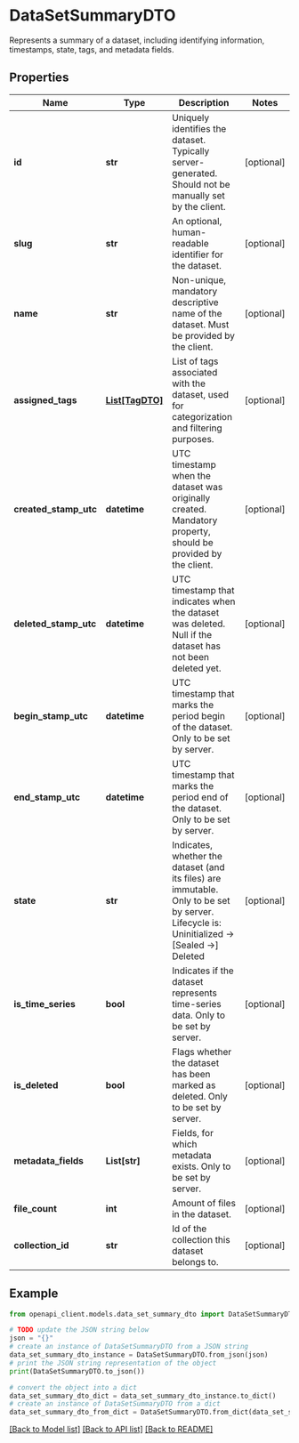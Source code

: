 # DataSetSummaryDTO

Represents a summary of a dataset, including identifying information, timestamps, state, tags, and metadata fields.

## Properties

Name | Type | Description | Notes
------------ | ------------- | ------------- | -------------
**id** | **str** | Uniquely identifies the dataset. Typically server-generated. Should not be manually set by the client. | [optional] 
**slug** | **str** | An optional, human-readable identifier for the dataset. | [optional] 
**name** | **str** | Non-unique, mandatory descriptive name of the dataset. Must be provided by the client. | [optional] 
**assigned_tags** | [**List[TagDTO]**](TagDTO.md) | List of tags associated with the dataset, used for categorization and filtering purposes. | [optional] 
**created_stamp_utc** | **datetime** | UTC timestamp when the dataset was originally created. Mandatory property, should be provided by the client. | [optional] 
**deleted_stamp_utc** | **datetime** | UTC timestamp that indicates when the dataset was deleted. Null if the dataset has not been deleted yet. | [optional] 
**begin_stamp_utc** | **datetime** | UTC timestamp that marks the period begin of the dataset. Only to be set by server. | [optional] 
**end_stamp_utc** | **datetime** | UTC timestamp that marks the period end of the dataset. Only to be set by server. | [optional] 
**state** | **str** | Indicates, whether the dataset (and its files) are immutable. Only to be set by server. Lifecycle is: Uninitialized -&gt; [Sealed -&gt;] Deleted | [optional] 
**is_time_series** | **bool** | Indicates if the dataset represents time-series data. Only to be set by server. | [optional] 
**is_deleted** | **bool** | Flags whether the dataset has been marked as deleted. Only to be set by server. | [optional] 
**metadata_fields** | **List[str]** | Fields, for which metadata exists. Only to be set by server. | [optional] 
**file_count** | **int** | Amount of files in the dataset. | [optional] 
**collection_id** | **str** | Id of the collection this dataset belongs to. | [optional] 

## Example

```python
from openapi_client.models.data_set_summary_dto import DataSetSummaryDTO

# TODO update the JSON string below
json = "{}"
# create an instance of DataSetSummaryDTO from a JSON string
data_set_summary_dto_instance = DataSetSummaryDTO.from_json(json)
# print the JSON string representation of the object
print(DataSetSummaryDTO.to_json())

# convert the object into a dict
data_set_summary_dto_dict = data_set_summary_dto_instance.to_dict()
# create an instance of DataSetSummaryDTO from a dict
data_set_summary_dto_from_dict = DataSetSummaryDTO.from_dict(data_set_summary_dto_dict)
```
[[Back to Model list]](../README.md#documentation-for-models) [[Back to API list]](../README.md#documentation-for-api-endpoints) [[Back to README]](../README.md)


